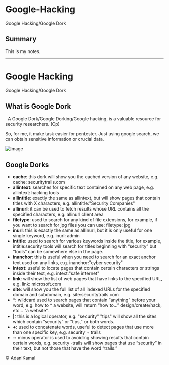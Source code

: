 # Google-Hacking
Google Hacking/Google Dork

## Summary

This is my notes.
_______________________________________________________________________________________

# Google Hacking
Google Hacking/Google Dork

## What is Google Dork
 
A Google Dork/Google Dorking/Google hacking, is a valuable resource for security researchers. (Cp)

So, for me, it make task easier for pentester. Just using google search, we can obtain sensitive information or crucial data.

![image](https://user-images.githubusercontent.com/44063862/81821421-64491200-9564-11ea-84f9-ac52a449d433.png)

## Google Dorks

* **cache**: this dork will show you the cached version of any website, e.g. cache: securitytrails.com
* **allintext**: searches for specific text contained on any web page, e.g. allintext: hacking tools
* **allintitle**: exactly the same as allintext, but will show pages that contain titles with X characters, e.g. allintitle:"Security Companies"
* **allinurl**: it can be used to fetch results whose URL contains all the specified characters, e.g: allinurl client area
* **filetype**: used to search for any kind of file extensions, for example, if you want to search for jpg files you can use: filetype: jpg
* **inurl**: this is exactly the same as allinurl, but it is only useful for one single keyword, e.g. inurl: admin
* **intitle**: used to search for various keywords inside the title, for example, intitle:security tools will search for titles beginning with “security” but “tools” can be somewhere else in the page.
* **inanchor**: this is useful when you need to search for an exact anchor text used on any links, e.g. inanchor:"cyber security"
* **intext**: useful to locate pages that contain certain characters or strings inside their text, e.g. intext:"safe internet"
* **link**: will show the list of web pages that have links to the specified URL, e.g. link: microsoft.com
* **site**: will show you the full list of all indexed URLs for the specified domain and subdomain, e.g. site:securitytrails.com
* ***:** wildcard used to search pages that contain “anything” before your word, e.g. how to * a website, will return “how to…” design/create/hack, etc… “a website”.
* **|:** this is a logical operator, e.g. "security" "tips" will show all the sites which contain “security” or “tips,” or both words.
* **+:** used to concatenate words, useful to detect pages that use more than one specific key, e.g. security + trails
* **–:** minus operator is used to avoiding showing results that contain certain words, e.g. security -trails will show pages that use “security” in their text, but not those that have the word “trails.”









© AdaniKamal
